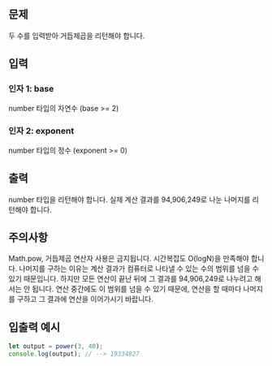 ## 문제
  
두 수를 입력받아 거듭제곱을 리턴해야 합니다.
  
## 입력
  
### 인자 1: base
  
number 타입의 자연수 (base >= 2)
  
### 인자 2: exponent
  
number 타입의 정수 (exponent >= 0)
  
## 출력
  
number 타입을 리턴해야 합니다.
실제 계산 결과를 94,906,249로 나눈 나머지를 리턴해야 합니다.
  
## 주의사항
  
Math.pow, 거듭제곱 연산자 사용은 금지됩니다.
시간복잡도 O(logN)을 만족해야 합니다.
나머지를 구하는 이유는 계산 결과가 컴퓨터로 나타낼 수 있는 수의 범위를 넘을 수 있기 때문입니다. 하지만 모든 연산이 끝난 뒤에 그 결과를 94,906,249로 나누려고 해서는 안 됩니다. 연산 중간에도 이 범위를 넘을 수 있기 때문에, 연산을 할 때마다 나머지를 구하고 그 결과에 연산을 이어가시기 바랍니다.
  
## 입출력 예시
  
```jsx
let output = power(3, 40);
console.log(output); // --> 19334827
```